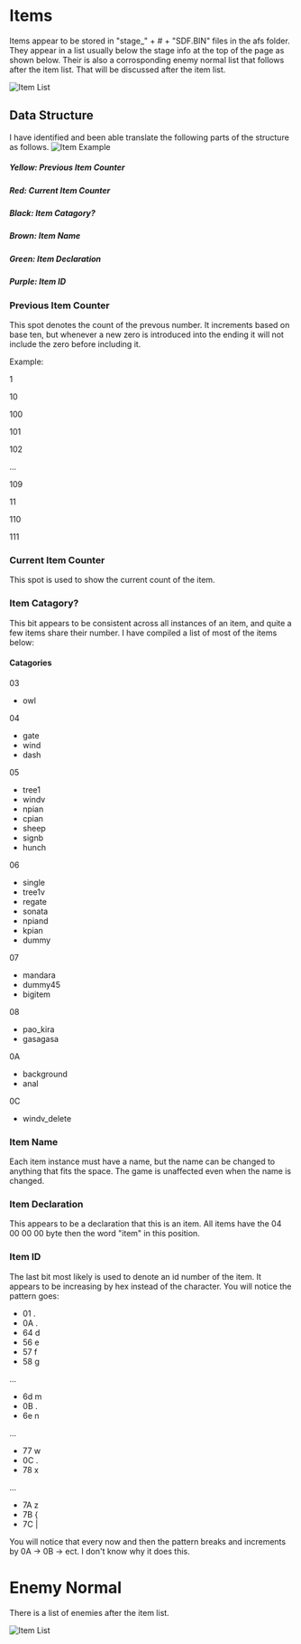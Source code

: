 # Items

Items appear to be stored in "stage_" + # + "SDF.BIN" files in the afs folder.
They appear in a list usually below the stage info at the top of the page as shown below.
Their is also a corrosponding enemy normal list that follows after the item list. That will be discussed after the item list.

![Item List](https://raw.githubusercontent.com/SmallMistake/Modding-NiD/main/Items/pictures/itemListExample.PNG)


## Data Structure

I have identified and been able translate the following parts of the structure as follows.
![Item Example](https://raw.githubusercontent.com/SmallMistake/Modding-NiD/main/Items/pictures/itemExample_LI.jpg)

##### Yellow: Previous Item Counter
##### Red: Current Item Counter
##### Black: Item Catagory?
##### Brown: Item Name
##### Green: Item Declaration
##### Purple: Item ID

### Previous Item Counter

This spot denotes the count of the prevous number. 
It increments based on base ten, but whenever a new zero is introduced into the ending it will not include the zero before including it.

Example:

1 

10

100

101

102

...

109

11

110

111

### Current Item Counter

This spot is used to show the current count of the item.


### Item Catagory?

This bit appears to be consistent across all instances of an item, and quite a few items share their number. I have compiled a list of most of the items below:

#### Catagories

03 </br>
- owl

04 </br>
- gate </br>
- wind </br>
- dash </br>

05 </br>
- tree1 </br>
- windv </br>
- npian </br>
- cpian </br>
- sheep </br>
- signb </br>
- hunch </br>

06 </br>
- single </br>
- tree1v </br>
- regate </br>
- sonata </br>
- npiand </br>
- kpian </br>
- dummy </br>

07 </br>
- mandara </br>
- dummy45 </br>
- bigitem </br>

08 </br>
- pao_kira </br>
- gasagasa </br>

0A </br>
- background </br>
- anal </br>

0C </br>
- windv_delete </br>

### Item Name

Each item instance must have a name, but the name can be changed to anything that fits the space. The game is unaffected even when the name is changed.

### Item Declaration
This appears to be a declaration that this is an item. All items have the 04 00 00 00 byte then the word "item" in this position.

### Item ID
The last bit most likely is used to denote an id number of the item. It appears to be increasing by hex instead of the character. You will notice the pattern goes:
- 01 .
- 0A .
- 64 d
- 56 e
- 57 f
- 58 g

...
- 6d m
- 0B .
- 6e n

...
- 77 w
- 0C .
- 78 x

...
- 7A z
- 7B {
- 7C |

You will notice that every now and then the pattern breaks and increments by 0A -> 0B -> ect. I don't know why it does this.

# Enemy Normal

There is a list of enemies after the item list.

![Item List](https://raw.githubusercontent.com/SmallMistake/Modding-NiD/main/Items/pictures/itemEnemyNormal.PNG)

